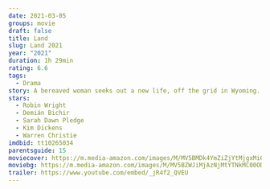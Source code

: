 ```yaml
---
date: 2021-03-05
groups: movie
draft: false
title: Land
slug: Land 2021
year: "2021"
duration: 1h 29min
rating: 6.6
tags:
  - Drama
story: A bereaved woman seeks out a new life, off the grid in Wyoming.
stars:
  - Robin Wright
  - Demián Bichir
  - Sarah Dawn Pledge
  - Kim Dickens
  - Warren Christie
imdbid: tt10265034
parentsguide: 15
moviecover: https://m.media-amazon.com/images/M/MV5BMDk4YmZiZjYtMjgxMi00ZWU4LTk5MTQtMTBjOTZiOGUxOTM2XkEyXkFqcGdeQXVyODk4OTc3MTY@._V1_FMjpg_UY863_.jpg
moviebg: https://m.media-amazon.com/images/M/MV5BZWJiMjAzNjMtYTNkMC00ODNhLWJlZTgtMThhMGM3NjQyOThjXkEyXkFqcGdeQXVyNzg5MzIyOA@@._V1_FMjpg_UX1280_.jpg
trailer: https://www.youtube.com/embed/_jR4f2_QVEU
---
```

